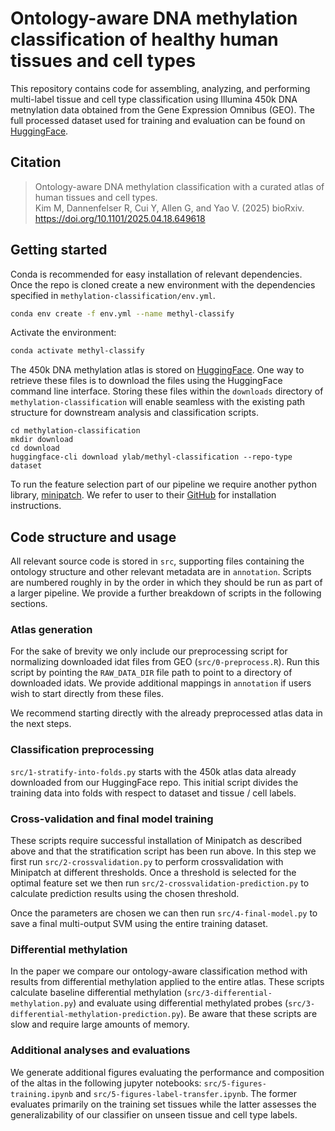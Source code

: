 # Ontology-aware DNA methylation classification of healthy human tissues and cell types

This repository contains code for assembling, analyzing, and performing multi-label tissue and cell type classification
using Illumina 450k DNA metnylation data obtained from the Gene Expression Omnibus (GEO). The full processed dataset used for
training and evaluation can be found on [HuggingFace](https://huggingface.co/datasets/ylab/methyl-classification).

## Citation

> Ontology-aware DNA methylation classification with a curated atlas of human tissues and cell types.  
Kim M, Dannenfelser R, Cui Y, Allen G, and Yao V. (2025) bioRxiv. https://doi.org/10.1101/2025.04.18.649618

## Getting started

Conda is recommended for easy installation of relevant dependencies.
Once the repo is cloned create a new environment with the dependencies
specified in `methylation-classification/env.yml`.

```sh
conda env create -f env.yml --name methyl-classify
```

Activate the environment:

```sh
conda activate methyl-classify
```

The 450k DNA methylation atlas is stored on
[HuggingFace](https://huggingface.co/datasets/ylab/methyl-classification/tree/main).
One way to retrieve these files is to download the files using
the HuggingFace command line interface. Storing these files within the `downloads` directory
of `methylation-classification` will enable seamless with the existing path structure for
downstream analysis and classification scripts.

```
cd methylation-classification
mkdir download
cd download
huggingface-cli download ylab/methyl-classification --repo-type dataset
```

To run the feature selection part of our pipeline we require
another python library, [minipatch](https://github.com/DataSlingers/minipatch-learning).
We refer to user to their [GitHub](https://github.com/DataSlingers/minipatch-learning)
for installation instructions.

## Code structure and usage

All relevant source code is stored in `src`, supporting files containing the
ontology structure and other relevant metadata are in `annotation`. Scripts are numbered
roughly in by the order in which they should be run as part of a larger pipeline.
We provide a further breakdown of scripts in the following sections.

### Atlas generation

For the sake of brevity we only include our preprocessing script for normalizing
downloaded idat files from GEO (`src/0-preprocess.R`). Run this script by pointing
the `RAW_DATA_DIR` file path to point to a directory of downloaded idats. We provide
additional mappings in `annotation` if users wish to start directly from these files. 

We recommend starting directly with the already preprocessed atlas data
in the next steps.

### Classification preprocessing

 `src/1-stratify-into-folds.py` starts with the 450k atlas data already downloaded
 from our HuggingFace repo. This initial script divides the training data into folds
 with respect to dataset and tissue / cell labels.

### Cross-validation and final model training

These scripts require successful installation of Minipatch as described above
and that the stratification script has been run above. In this step we first
run `src/2-crossvalidation.py` to perform crossvalidation with Minipatch at different
thresholds. Once a threshold is selected for the optimal feature set we then run 
`src/2-crossvalidation-prediction.py` to calculate prediction results using the chosen threshold. 

Once the parameters are chosen we can then run `src/4-final-model.py` to save a final 
multi-output SVM using the entire training dataset.
 
### Differential methylation

In the paper we compare our ontology-aware classification method with results from
differential methylation applied to the entire atlas. These scripts calculate
baseline differential methylation (`src/3-differential-methylation.py`) and evaluate
using differential methylated probes (`src/3-differential-methylation-prediction.py`). Be
aware that these scripts are slow and require large amounts of memory.

### Additional analyses and evaluations

We generate additional figures evaluating the performance and composition of the
altas in the following jupyter notebooks: `src/5-figures-training.ipynb` and
`src/5-figures-label-transfer.ipynb`. The former evaluates primarily on the 
training set tissues while the latter assesses the generalizability of our
classifier on unseen tissue and cell type labels.

  




